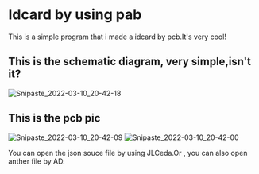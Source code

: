 # Idcard by using pab
This is a simple program that i made a idcard by pcb.It's very cool!
## This is the schematic diagram, very simple,isn't it?
![Snipaste_2022-03-10_20-42-18](https://user-images.githubusercontent.com/36893724/157664892-a7bf1b1a-56fc-4a23-9329-32f6f5bd838d.png)
## This is the pcb pic
![Snipaste_2022-03-10_20-42-09](https://user-images.githubusercontent.com/36893724/157664911-44dd87ca-0cd6-46ce-aeea-2df059064b5c.png)
![Snipaste_2022-03-10_20-42-00](https://user-images.githubusercontent.com/36893724/157664916-cbdf59aa-77a2-4a9f-bf15-c6283ed59cbd.png)

You can open the json souce file by using JLCeda.Or , you can also open anther file by AD.
